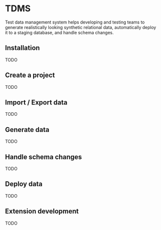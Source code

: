 # TDMS

Test data management system helps developing and testing teams to generate realistically looking synthetic relational data, automatically deploy it to a staging database, and handle schema changes.

## Installation

TODO

## Create a project

TODO

## Import / Export data

TODO

## Generate data

TODO

## Handle schema changes

TODO

## Deploy data

TODO

## Extension development

TODO
